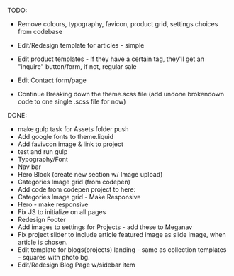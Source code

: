 TODO: 
* Remove colours, typography, favicon, product grid, settings choices from codebase

* Edit/Redesign template for articles - simple
* Edit product templates - If they have a certain tag, they'll get an "inquire" button/form, if not, regular sale
* Edit Contact form/page

* Continue Breaking down the theme.scss file (add undone brokendown code to one single .scss file for now)

DONE:
* make gulp task for Assets folder push
* Add google fonts to theme.liquid
* Add favivcon image & link to project
* test and run gulp
* Typography/Font
* Nav bar
* Hero Block (create new section w/ Image upload)
* Categories Image grid (from codepen)
* Add code from codepen project to here:
* Categories Image grid - Make Responsive
* Hero - make responsive
* Fix JS to initialize on all pages
* Redesign Footer
* Add images to settings for Projects - add these to Meganav
* Fix project slider to include article featured image as slide image, when article is chosen.
* Edit template for blogs(projects) landing - same as collection templates - squares with photo bg.
* Edit/Redesign Blog Page w/sidebar item